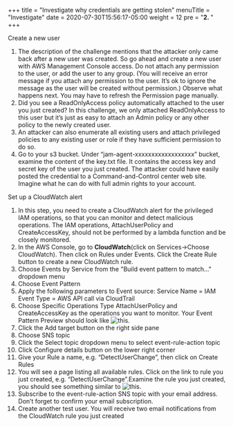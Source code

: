 +++
title = "Investigate why credentials are getting stolen"
menuTitle = "Investigate"
date = 2020-07-30T15:56:17-05:00
weight = 12
pre = "<b>2. </b>"
+++

Create a new user

1. The description of the challenge mentions that the attacker only came back after a new user was created. So go ahead and create a new user with AWS Management Console access. Do not attach any permission to the user, or add the user to any group. (You will receive an error message if you attach any permission to the user. It’s ok to ignore the message as the user will be created without permission.) Observe what happens next. You may have to refresh the Permission page manually.
2. Did you see a ReadOnlyAccess policy automatically attached to the user you just created? In this challenge, we only attached ReadOnlyAccess to this user but it’s just as easy to attach an Admin policy or any other policy to the newly created user.
3. An attacker can also enumerate all existing users and attach privileged policies to any existing user or role if they have sufficient permission to do so.
4. Go to your s3 bucket. Under “jam-agent-xxxxxxxxxxxxxxxxxx” bucket, examine the content of the key.txt file. It contains the access key and secret key of the user you just created. The attacker could have easily posted the credential to a Command-and-Control center web site. Imagine what he can do with full admin rights to your account.

Set up a CloudWatch alert
1. In this step, you need to create a CloudWatch alert for the privileged IAM operations, so that you can monitor and detect malicious operations. The IAM operations, AttachUserPolicy and CreateAccessKey, should not be performed by a lambda function and be closely monitored.
2. In the AWS Console, go to **CloudWatch**(click on Services->Choose CloudWatch). Then click on Rules under Events. Click the Create Rule button to create a new CloudWatch rule.
3. Choose Events by Service from the "Build event      pattern to match..." dropdown menu
4. Choose Event Pattern
5. Apply the following parameters to Event source:
    Service Name = IAM
    Event Type = AWS API call via CloudTrail
6. Choose Specific Operations Type AttachUserPolicy and  CreateAccessKey as the operations you want to monitor.
Your Event Pattern Preview should look like ![this ](/images/p1.png).
7. Click the Add target button on the right side pane
8. Choose SNS topic
9. Click the Select topic dropdown menu to select event-rule-action topic
10. Click Configure details button on the lower right corner
11. Give your Rule a name, e.g. “DetectUserChange”, then click on Create Rules
12. You will see a page listing all available rules. Click on the link to rule you just created, e.g. “DetectUserChange”.Examine the rule you just created, you should see something similar to ![this](/images/r1.png?).
13. Subscribe to the event-rule-action SNS topic with your email address. Don’t forget to confirm your email subscription.
14. Create another test user. You will receive two email notifications from the CloudWatch rule you just created
